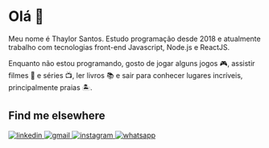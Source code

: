<h1>Olá 👋</h1>
<p>Meu nome é Thaylor Santos. Estudo programação desde 2018 e  atualmente trabalho com tecnologias front-end Javascript, Node.js e ReactJS.</p>

<p>Enquanto não estou programando, gosto de jogar alguns jogos 🎮, assistir filmes 🎥 e séries 📺, ler livros 📚 e sair para conhecer lugares incríveis, principalmente praias 🏝.</p>

<h2>Find me elsewhere</h2>

<a href="#">
  <img src="/thaylorz/ColoredBadges/raw/master/svg/social/linkedin.svg" alt="linkedin" style="max-width:100%;">
</a>

<a href="#">
  <img src="/thaylorz/ColoredBadges/raw/master/svg/social/gmail.svg" alt="gmail" style="max-width:100%;">
</a>

<a href="#">
   <img src="/thaylorz/ColoredBadges/raw/master/svg/social/instagram.svg" alt="instagram" style="max-width:100%;">
</a>

<a href="#">
  <img src="/thaylorz/ColoredBadges/raw/master/svg/social/whatsapp.svg" alt="whatsapp" style="max-width:100%;">
</a>
